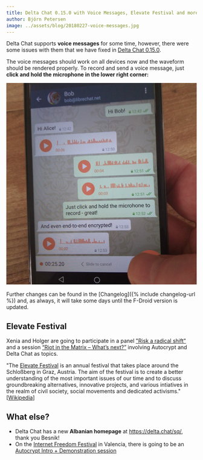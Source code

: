 ```yaml
---
title: Delta Chat 0.15.0 with Voice Messages, Elevate Festival and more
author: Björn Petersen
image: ../assets/blog/20180227-voice-messages.jpg
---
```



Delta Chat supports **voice messages** for some time, however, there were some 
issues with them that we have fixed in [Delta Chat 0.15.0](download).

The voice messages should work on all devices now and the waveform should be
rendered properly. To record and send a voice message, just
**click and hold the microphone in the lower right corner:**

![Voice messages in Delta Chat](../assets/blog/20180227-voice-messages.jpg)

Further changes can be found in the [Changelog]({% include changelog-url %})
and, as always, it will take some days until the F-Droid version is updated.


## Elevate Festival

Xenia and Holger are going to participate in a panel
["Risk a radical shift"](https://elevate.at/diskursprogramm/e18radicalshift/)
and a session
[“Riot in the Matrix – What’s next?”](https://elevate.at/diskursprogramm/e18riotmatrix/)
involving Autocrypt and Delta Chat as topics.

"The [Elevate Festival](https://elevate.at/) is an annual festival that takes
place around the Schloßberg in Graz, Austria. The aim of the festival is to
create a better understanding of the most important issues of our time and to
discuss groundbreaking alternatives, innovative projects, and various intiatives
in the realm of civil society, social movements and dedicated activisms."
\[[Wikipedia](https://en.wikipedia.org/wiki/Elevate_Festival)\]


## What else?

* Delta Chat has a new **Albanian homepage** at <https://delta.chat/sq/>, thank you Besnik!
* On the [Internet Freedom Festival](https://internetfreedomfestival.org/) in Valencia, 
  there is going to be an [Autocrypt Intro + Demonstration session](https://platform.internetfreedomfestival.org/en/IFF2018/public/schedule/custom/238)

